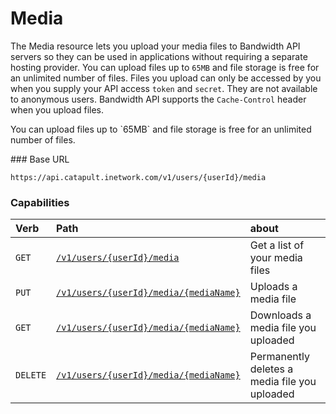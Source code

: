 
# Media
The Media resource lets you upload your media files to Bandwidth API servers so they can be used in applications without requiring a separate hosting provider. You can upload files up to `65MB` and file storage is free for an unlimited number of files. Files you upload can only be accessed by you when you supply your API access `token` and `secret`. They are not available to anonymous users. Bandwidth API supports the `Cache-Control` header when you upload files.

<aside class="alert general small">
<p>
You can upload files up to `65MB` and file storage is free for an unlimited number of files.
</p>
</aside>
### Base URL

`https://api.catapult.inetwork.com/v1/users/{userId}/media`

### Capabilities

| Verb                               | Path                                                              | about                                         |
|:-----------------------------------|:------------------------------------------------------------------|:----------------------------------------------|
| <code class="get">GET</code>       | [`/v1/users/{userId}/media`](getMedia.md)                         | Get a list of your media files                |
| <code class="put">PUT</code>       | [`/v1/users/{userId}/media/{mediaName}`](putMediaMediaName.md)    | Uploads a media file                          |
| <code class="get">GET</code>       | [`/v1/users/{userId}/media/{mediaName}`](getMediaMediaName.md)    | Downloads a media file you uploaded           |
| <code class="delete">DELETE</code> | [`/v1/users/{userId}/media/{mediaName}`](deleteMediaMediaName.md) | Permanently deletes a media file you uploaded |
